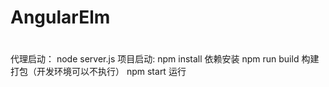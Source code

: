 # AngularElm
# 
代理启动：
node  server.js 
项目启动:
npm install 依赖安装
npm run build 构建打包（开发环境可以不执行）
npm start 运行



